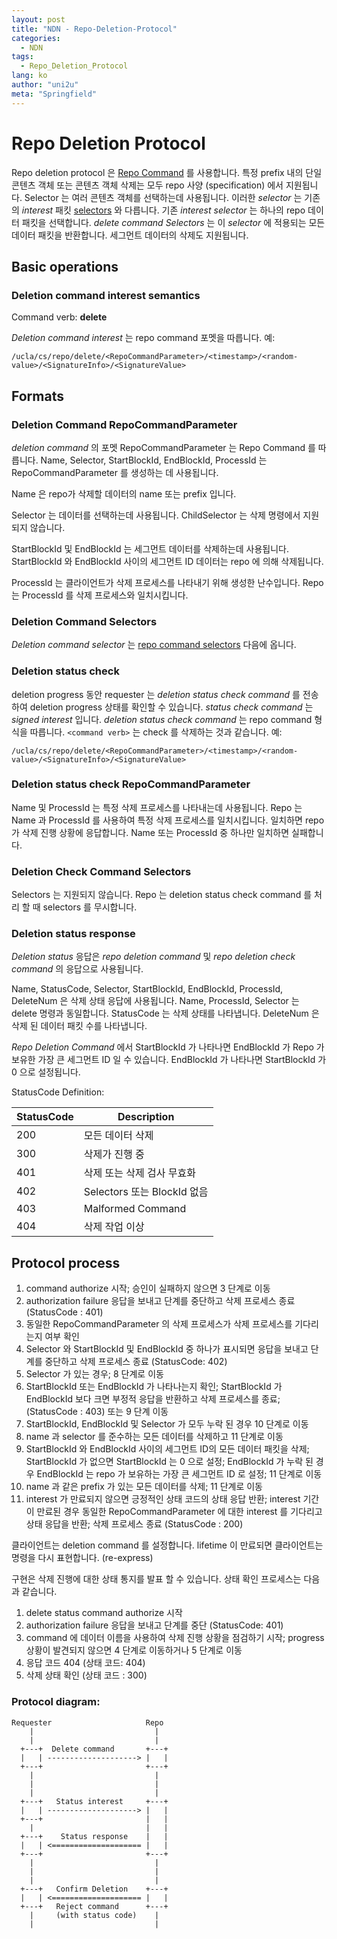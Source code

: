 ```yaml
---
layout: post
title: "NDN - Repo-Deletion-Protocol"
categories:
  - NDN
tags:
  - Repo_Deletion_Protocol
lang: ko
author: "uni2u"
meta: "Springfield"
---
```


# Repo Deletion Protocol

Repo deletion protocol 은 [Repo Command](03_Repo_Command.html) 를 사용합니다.
특정 prefix 내의 단일 콘텐츠 객체 또는 콘텐츠 객체 삭제는 모두 repo 사양 (specification) 에서 지원됩니다. Selector 는 여러 콘텐츠 객체를 선택하는데 사용됩니다. 이러한 _selector_ 는 기존의 _interest_ 패킷 [selectors](http://named-data.net/doc/ndn-tlv/interest.html#selectors) 와 다릅니다. 기존 _interest selector_ 는 하나의 repo 데이터 패킷을 선택합니다. _delete command Selectors_ 는 이 _selector_ 에 적용되는 모든 데이터 패킷을 반환합니다. 세그먼트 데이터의 삭제도 지원됩니다.

## Basic operations

### Deletion command interest semantics

Command verb:  **delete**

_Deletion command interest_ 는 repo command 포멧을 따릅니다. 예:

```
/ucla/cs/repo/delete/<RepoCommandParameter>/<timestamp>/<random-value>/<SignatureInfo>/<SignatureValue>
```

## Formats

### Deletion Command RepoCommandParameter

_deletion command_ 의 포멧 RepoCommandParameter 는 Repo Command 를 따릅니다. Name, Selector, StartBlockId, EndBlockId, ProcessId 는 RepoCommandParameter 를 생성하는 데 사용됩니다.

Name 은 repo가 삭제할 데이터의 name 또는 prefix 입니다.

Selector 는 데이터를 선택하는데 사용됩니다. ChildSelector 는 삭제 명령에서 지원되지 않습니다.

StartBlockId 및 EndBlockId 는 세그먼트 데이터를 삭제하는데 사용됩니다. StartBlockId 와 EndBlockId 사이의 세그먼트 ID 데이터는 repo 에 의해 삭제됩니다.

ProcessId 는 클라이언트가 삭제 프로세스를 나타내기 위해 생성한 난수입니다. Repo 는 ProcessId 를 삭제 프로세스와 일치시킵니다.

### Deletion Command Selectors

_Deletion command selector_ 는 [repo command selectors](http://redmine.named-data.net/projects/repo-ng/wiki/Repo_Protocol_Specification#Repo-Command-Selectors) 다음에 옵니다.

### Deletion status check

deletion progress 동안 requester 는 _deletion status check command_ 를 전송하여 deletion progress 상태를 확인할 수 있습니다. _status check command_ 는 _signed interest_ 입니다. _deletion status check command_ 는 repo command 형식을 따릅니다. `<command verb>` 는 check 를 삭제하는 것과 같습니다. 예:

```
/ucla/cs/repo/delete/<RepoCommandParameter>/<timestamp>/<random-value>/<SignatureInfo>/<SignatureValue>
```

### Deletion status check RepoCommandParameter

Name 및 ProcessId 는 특정 삭제 프로세스를 나타내는데 사용됩니다. Repo 는 Name 과 ProcessId 를 사용하여 특정 삭제 프로세스를 일치시킵니다. 일치하면 repo 가 삭제 진행 상황에 응답합니다. Name 또는 ProcessId 중 하나만 일치하면 실패합니다.

### Deletion Check Command Selectors

Selectors 는 지원되지 않습니다. Repo 는 deletion status check command 를 처리 할 때 selectors 를 무시합니다.

### Deletion status response

_Deletion status_ 응답은 _repo deletion command_ 및 _repo deletion check command_ 의 응답으로 사용됩니다.

Name, StatusCode, Selector, StartBlockId, EndBlockId, ProcessId, DeleteNum 은 삭제 상태 응답에 사용됩니다. Name, ProcessId, Selector 는 delete 명령과 동일합니다. StatusCode 는 삭제 상태를 나타냅니다. DeleteNum 은 삭제 된 데이터 패킷 수를 나타냅니다.

_Repo Deletion Command_ 에서 StartBlockId 가 나타나면 EndBlockId 가 Repo 가 보유한 가장 큰 세그먼트 ID 일 수 있습니다. EndBlockId 가 나타나면 StartBlockId 가 0 으로 설정됩니다.

StatusCode Definition:

|StatusCode|Description|
|---|---|
|200|모든 데이터 삭제|
|300|삭제가 진행 중|
|401|삭제 또는 삭제 검사 무효화|
|402|Selectors 또는 BlockId 없음|
|403|Malformed Command|
|404|삭제 작업 이상|

## Protocol process

1. command authorize 시작; 승인이 실패하지 않으면 3 단계로 이동
2. authorization failure 응답을 보내고 단계를 중단하고 삭제 프로세스 종료 (StatusCode : 401) 
3. 동일한 RepoCommandParameter 의 삭제 프로세스가 삭제 프로세스를 기다리는지 여부 확인
4. Selector 와 StartBlockId 및 EndBlockId 중 하나가 표시되면 응답을 보내고 단계를 중단하고 삭제 프로세스 종료 (StatusCode: 402)
5. Selector 가 있는 경우; 8 단계로 이동
6. StartBlockId 또는 EndBlockId 가 나타나는지 확인; StartBlockId 가 EndBlockId 보다 크면 부정적 응답을 반환하고 삭제 프로세스를 종료; (StatusCode : 403) 또는 9 단계 이동
7. StartBlockId, EndBlockId 및 Selector 가 모두 누락 된 경우 10 단계로 이동
8. name 과 selector 를 준수하는 모든 데이터를 삭제하고 11 단계로 이동
9. StartBlockId 와 EndBlockId 사이의 세그먼트 ID의 모든 데이터 패킷을 삭제; StartBlockId 가 없으면 StartBlockId 는 0 으로 설정; EndBlockId 가 누락 된 경우 EndBlockId 는 repo 가 보유하는 가장 큰 세그먼트 ID 로 설정; 11 단계로 이동
10. name 과 같은 prefix 가 있는 모든 데이터를 삭제; 11 단계로 이동
11. interest 가 만료되지 않으면 긍정적인 상태 코드의 상태 응답 반환; interest 기간이 만료된 경우 동일한 RepoCommandParameter 에 대한 interest 를 기다리고 상태 응답을 반환; 삭제 프로세스 종료 (StatusCode : 200) 

클라이언트는 deletion command 를 설정합니다. lifetime 이 만료되면 클라이언트는 명령을 다시 표현합니다. (re-express)

구현은 삭제 진행에 대한 상태 통지를 발표 할 수 있습니다. 상태 확인 프로세스는 다음과 같습니다.

1. delete status command authorize 시작
2. authorization failure 응답을 보내고 단계를 중단 (StatusCode: 401)
3. command 에 데이터 이름을 사용하여 삭제 진행 상황을 점검하기 시작; progress 상황이 발견되지 않으면 4 단계로 이동하거나 5 단계로 이동
4. 응답 코드 404 (상태 코드: 404)
5. 삭제 상태 확인 (상태 코드 : 300)

### Protocol diagram:

```
Requester                     Repo 
    |                           |                                 
    |                           |                                 
  +---+  Delete command       +---+                               
  |   | --------------------> |   |                               
  +---+                       +---+                               
    |                           |                                 
    |                           |                                 
    |                           |                                 
  +---+   Status interest     +---+                               
  |   | --------------------> |   |                               
  +---+                       |   |                               
    |                         |   |                               
  +---+    Status response    |   |                               
  |   | <==================== |   |                               
  +---+                       +---+                               
    |                           |                                 
    |                           |                                 
    |                           |                                 
  +---+   Confirm Deletion    +---+                               
  |   | <==================== |   |                               
  +---+   Reject command      +---+                               
    |     (with status code)    |    
    |                           |
```
